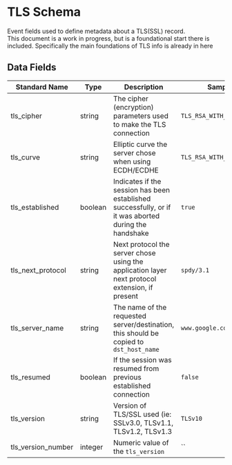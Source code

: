 # TLS Schema

Event fields used to define metadata about a TLS(SSL) record.  
This document is a work in progress, but is a foundational start there is included. Specifically the main foundations of TLS info is already in here

## Data Fields

| Standard Name | Type | Description | Sample Value |
|--------|---------|-------|-------|
| tls_cipher         | string  | The cipher (encryption) parameters used to make the TLS connection                                    | `TLS_RSA_WITH_AES_128_CBC_SHA` |
| tls_curve          | string  | Elliptic curve the server chose when using ECDH/ECDHE                                                 | `TLS_RSA_WITH_AES_128_CBC_SHA` |
| tls_established    | boolean | Indicates if the session has been established successfully, or if it was aborted during the handshake | `true`                         |
| tls_next_protocol  | string  | Next protocol the server chose using the application layer next protocol extension, if present        | `spdy/3.1`                     |
| tls_server_name    | string  | The name of the requested server/destination, this should be copied to `dst_host_name`                | `www.google.com`               |
| tls_resumed        | boolean | If the session was resumed from previous established connection                                       | `false`                        |
| tls_version        | string  | Version of TLS/SSL used (ie: SSLv3.0, TLSv1.1, TLSv1.2, TLSv1.3                                       | `TLSv10`                       |
| tls_version_number | integer | Numeric value of the `tls_version`                                                                    | ``                             |
